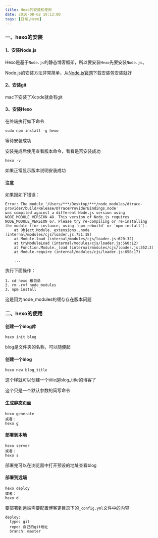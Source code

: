 ```yaml
---
title: Hexo的安装和使用
date: 2016-08-02 19:13:00
tags: [日常,Hexo]
---
```



### 一、hexo的安装

#### 1、安装Node.js

Hexo是基于`Node.js`的静态博客框架，所以要安装`Hexo`先要安装`Node.js`。


Node.js的安装方法非常简单，从[Node.js官网](https://nodejs.org/en/)下载安装包安装就好

#### 2、安装git

mac下安装了Xcode就会有git

<!-- more -->


#### 3、安装Hexo

在终端执行如下命令

```
sudo npm install -g hexo
```

等待安装成功

安装完成后使用查看版本命令，看看是否安装成功

```
hexo -v
```

如果正常显示版本说明安装成功

#### 注意

如果报如下错误：

```
Error: The module '/Users/***/Desktop/***/node_modules/dtrace-provider/build/Release/DTraceProviderBindings.node'
was compiled against a different Node.js version using
NODE_MODULE_VERSION 48. This version of Node.js requires
NODE_MODULE_VERSION 67. Please try re-compiling or re-installing
the module (for instance, using `npm rebuild` or `npm install`).
    at Object.Module._extensions..node (internal/modules/cjs/loader.js:751:18)
    at Module.load (internal/modules/cjs/loader.js:620:32)
    at tryModuleLoad (internal/modules/cjs/loader.js:560:12)
    at Function.Module._load (internal/modules/cjs/loader.js:552:3)
    at Module.require (internal/modules/cjs/loader.js:658:17)
    
    ...
```

执行下面操作：

```
1. cd hexo 根目录
2. rm -rvf node_modules
3. npm install

```

这是因为node_modules的缓存存在版本问题


### 二、hexo的使用

#### 创建一个blog库

```
hexo init blog
```

blog是文件夹的名称，可以随便起

#### 创建一个blog

```
hexo new blog_title
```

这个样就可以创建一个title是blog_title的博客了

这个只是一个默认参数的简写命令

#### 生成静态页面

```
hexo generate		
或者：
hexo g
```

#### 部署到本地

```
hexo server			
或者：
hexo s
```

部署完可以在浏览器中打开预设的地址查看blog


#### 部署到远端

```
hexo deploy			
或者：
hexo d
```

要部署到远端需要配置博客更目录下的`_config.yml`文件中的内容

```
deploy:
  type: git
  repo: 自己的git地址
  branch: master
```



